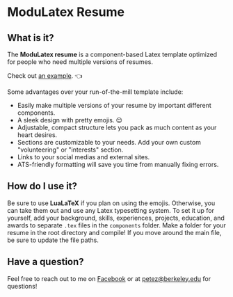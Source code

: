 # ModuLatex Resume

## What is it?

The **ModuLatex resume** is a component-based Latex template optimized for people who need multiple versions of resumes.

Check out [an example](https://github.com/petezh/ModuLatex-Resume/blob/master/resume-general/Peter_Zhang_Resume.pdf). 👈

Some advantages over your run-of-the-mill template include:

- Easily make multiple versions of your resume by important different components.
- A sleek design with pretty emojis. 😌
- Adjustable, compact structure lets you pack as much content as your heart desires.
- Sections are customizable to your needs. Add your own custom "volunteering" or "interests" section.
- Links to your social medias and external sites.
- ATS-friendly formatting will save you time from manually fixing errors.

## How do I use it?

Be sure to use **LuaLaTeX** if you plan on using the emojis. Otherwise, you can take them out and use any Latex typesetting system. To set it up for yourself, add your background, skills, experiences, projects, education, and awards to separate `.tex` files in the `components` folder. Make a folder for your resume in the root directory and compile! If you move around the main file, be sure to update the file paths.

## Have a question?

Feel free to reach out to me on [Facebook](https://www.facebook.com/petejzh/) or at [petez@berkeley.edu](mailto:petez@berkeley.edu) for questions!
